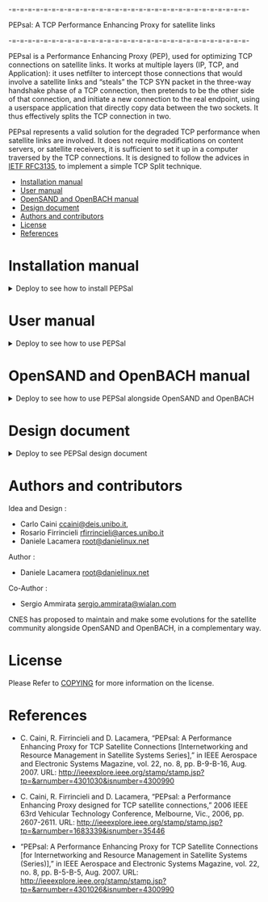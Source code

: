 -=-=-=-=-=-=-=-=-=-=-=-=-=-=-=-=-=-=-=-=-=-=-=-=-=-=-=-=-=-=-

PEPsal: A TCP Performance Enhancing Proxy for satellite links

-=-=-=-=-=-=-=-=-=-=-=-=-=-=-=-=-=-=-=-=-=-=-=-=-=-=-=-=-=-=-

PEPsal is a Performance Enhancing Proxy (PEP), used for optimizing TCP connections on satellite links. It works at multiple layers (IP, TCP, and Application): it uses netfilter to intercept those connections that would involve a satellite links and “steals” the TCP SYN packet in the three-way handshake phase of a TCP connection, then pretends to be the other side of that connection, and initiate a new connection to the real endpoint, using a userspace application that directly copy data between the two sockets. It thus effectively splits the TCP connection in two.

PEPsal represents a valid solution for the degraded TCP performance when satellite links are involved. It does not require modifications on content servers, or satellite receivers, it is sufficient to set it up in a computer traversed by the TCP connections.
It is designed to follow the advices in [IETF RFC3135](https://datatracker.ietf.org/doc/html/rfc3135), to implement a simple TCP Split technique.

- [Installation manual](#installation-manual)
- [User manual](#user-manual)
- [OpenSAND and OpenBACH manual](#opensand-and-openbach-manual)
- [Design document](#design-document)
- [Authors and contributors](#authors-and-contributors)
- [License](#license)
- [References](#references)

# Installation manual

<details><summary>Deploy to see how to install PEPSal</summary>

## Requirements

### Computers

PEPsal can be installed on any number of machines. If it installed on one side of a link, the TCP connections will be accelerated only in one way. If it is installed on both ends of the link (symmetrical PEP), the TCP connections will be accelerated both ways.

### Operating System

PEPsal is distributed in debian packages compatible with Ubuntu versions 14.04 and 16.04.

For any other distribution/version, the source code is available for compilation.

## PEPsal installation

PEPsal is distributed via debian packages, stored in the Net4Sat depository.

To get these packages, add this repository to the APT sources list:

On Ubuntu 14.04 LTS or lower

> echo "deb http://packages.net4sat.org/opensand trusty stable" | sudo tee /etc/apt/sources.list.d/opensand.list

On Ubuntu 16.04 LTS or upper

> echo "deb http://packages.net4sat.org/opensand xenial stable" | sudo tee /etc/apt/sources.list.d/opensand.list

Update the apt cache after adding the new repository, and install the pepsal package:

> sudo apt-get update
> sudo apt-get install pepsal

After installation, PEPSal should be running in background as a service. 

</details>

# User manual 

<details><summary>Deploy to see how to use PEPSal</summary>

By default, PEPsal will be launched as a service, running the pepsal binary as a daemon.

## Parameters

PEPsal binary can be run with the following optional parameters:
- *-d* (daemon): run the binary in the background.
- *-v* (verbose): allow debug logs.
- *-h* (help): print the usage, and exit.
- *-f* (fastopen): enable using TCP FastOpen with the PEP sockets (must also be enabled at OS level).
- *-p* (port): the PEP listening port (by default, *5000*).
- *-V* (version): print version, and exit.
- *-a* (ip_address): address to bind the listening port (by default, *0.0.0.0*, all the interfaces).
- *-l* (log_file): file to log the active connections periodically.
- *-g* (gcc_interval): connections garbage collector that removes no longer entries from hash tables. (by default, 15 hours)
- *-t* (pending_lifetime): maximum lifetime for a pending connection. Past this time, it will be considered garbage. (by default, 5 hours)
- *-c* (max_conns): maximum number of connections allowed (by default, 2112).

In order to configure these parameters for the PEPsal service, the file */etc/pepsal/pepsal.conf* must be modified, and the service restarted. This file contains variables for all the parameters already described.

## Iptables

Besides from running the binary, the traffic to optimize must be redirected to the PEPsal interface. This redirection is done by netfilter, and can be configured by using the tool iptables.

The target to use to redirect traffic to PEPsal is *TPROXY*, which can be used only in the *PREROUTING* chain (that treats packets before being routed) of the mangle table. This target receives two parameters: the port to which redirect the traffic (the port of PEPsal), and a mark to set to the packets. This mark will be used to route the packets.

As filter, any rule can be used: incoming interface, source address and/or port, destination address and/or port. In any case, since only TCP traffic is optimized, it is recommended to specify it to avoid unnecessary processing.

For example, to filter all incoming traffic on the interface *eth0*, the command to add this rule is:

> iptables -A PREROUTING -t mangle -p tcp -i eth0 -j TPROXY --on-port 5000 --tproxy-mark 1

To effectively direct these packets to PEPsal, they have to be routed to the local lo interface. A default route can be added for packets with a fwmark, so that the routing of other packets is not disturbed. To instruct the kernel to use a particular routing table (not the default) for marked packets, run the following command:

> ip rule add fwmark 1 lookup 100

This commands tells the kernel to use the routing table number 100, when routing packets with a forwarding mark equal to 1.

Finally, a default route must be added to this new table, telling the kernel to route all packets to the loopback interface:

> ip route add local 0.0.0.0/0 dev lo table 100

These two commands must be configured only one time, since they are valable for all PEPsal traffic. On the other hand, any number of iptables rules can be added, to filter any type of traffic. 

</details>

# OpenSAND and OpenBACH manual

<details><summary>Deploy to see how to use PEPSal alongside OpenSAND and OpenBACH</summary>

TODO

</details>

# Design document

<details><summary>Deploy to see PEPSal design document</summary>

TODO

</details>

# Authors and contributors

Idea and Design	: 
- Carlo Caini <ccaini@deis.unibo.it>, 
- Rosario Firrincieli <rfirrincieli@arces.unibo.it>  
- Daniele Lacamera <root@danielinux.net>

Author		: 
- Daniele Lacamera <root@danielinux.net>

Co-Author	: 
- Sergio Ammirata <sergio.ammirata@wialan.com>

CNES has proposed to maintain and make some evolutions for the satellite community alongside OpenSAND and OpenBACH, in a complementary way. 

# License 

Please Refer to [COPYING](https://gitlab.cnes.fr/openbach/pepsal/-/blob/master/COPYING) for more information on the license.

# References

- C. Caini, R. Firrincieli and D. Lacamera, “PEPsal: A Performance Enhancing Proxy for TCP Satellite Connections [Internetworking and Resource Management in Satellite Systems Series],” in IEEE Aerospace and Electronic Systems Magazine, vol. 22, no. 8, pp. B-9-B-16, Aug. 2007. URL: http://ieeexplore.ieee.org/stamp/stamp.jsp?tp=&arnumber=4301030&isnumber=4300990

- C. Caini, R. Firrincieli and D. Lacamera, “PEPsal: a Performance Enhancing Proxy designed for TCP satellite connections,” 2006 IEEE 63rd Vehicular Technology Conference, Melbourne, Vic., 2006, pp. 2607-2611. URL: http://ieeexplore.ieee.org/stamp/stamp.jsp?tp=&arnumber=1683339&isnumber=35446

- “PEPsal: A Performance Enhancing Proxy for TCP Satellite Connections [for Internetworking and Resource Management in Satellite Systems (Series)],” in IEEE Aerospace and Electronic Systems Magazine, vol. 22, no. 8, pp. B-5-B-5, Aug. 2007. URL: http://ieeexplore.ieee.org/stamp/stamp.jsp?tp=&arnumber=4301026&isnumber=4300990

